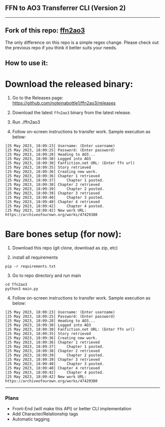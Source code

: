 ## FFN to AO3 Transferrer CLI (Version 2)

---

## Fork of this repo: [ffn2ao3](https://github.com/sophieqguan/ffn2ao3)

The only difference on this repo is a simple regex change. Please check out the previous repo if you think it better suits your needs.


## How to use it:

# Download the released binary:

1. Go to the Releases page: https://github.com/noteinabottle1/ffn2ao3/releases

2. Download the latest `ffn2ao3` binary from the latest release.

3. Run ./ffn2ao3

4. Follow on-screen instructions to transfer work. Sample execution as below:

```
[25 May 2023, 18:09:23] Username: (Enter username)
[25 May 2023, 18:09:25] Password: (Enter password)
[25 May 2023, 18:09:28] Heading to AO3...
[25 May 2023, 18:09:30] Logged into AO3
[25 May 2023, 18:09:30] Fanfiction.net URL: (Enter ffn url)
[25 May 2023, 18:09:35] Story retrieved
[25 May 2023, 18:09:36] Creating new work.
[25 May 2023, 18:09:36] Chapter 1 retrieved
[25 May 2023, 18:09:37] 	Chapter 1 posted.
[25 May 2023, 18:09:38] Chapter 2 retrieved
[25 May 2023, 18:09:39] 	Chapter 2 posted.
[25 May 2023, 18:09:39] Chapter 3 retrieved
[25 May 2023, 18:09:40] 	Chapter 3 posted.
[25 May 2023, 18:09:40] Chapter 4 retrieved
[25 May 2023, 18:09:42] 	Chapter 4 posted.
[25 May 2023, 18:09:42] New work URL: https://archiveofourown.org/works/47429380
```

# Bare bones setup (for now):

1. Download this repo (git clone, download as zip, etc)


2. install all requirements

```
pip -r requirements.txt
```

3. Go to repo directory and run main

```
cd ffn2ao3
python3 main.py
```

4. Follow on-screen instructions to transfer work. Sample execution as below:

```
[25 May 2023, 18:09:23] Username: (Enter username)
[25 May 2023, 18:09:25] Password: (Enter password)
[25 May 2023, 18:09:28] Heading to AO3...
[25 May 2023, 18:09:30] Logged into AO3
[25 May 2023, 18:09:30] Fanfiction.net URL: (Enter ffn url)
[25 May 2023, 18:09:35] Story retrieved
[25 May 2023, 18:09:36] Creating new work.
[25 May 2023, 18:09:36] Chapter 1 retrieved
[25 May 2023, 18:09:37] 	Chapter 1 posted.
[25 May 2023, 18:09:38] Chapter 2 retrieved
[25 May 2023, 18:09:39] 	Chapter 2 posted.
[25 May 2023, 18:09:39] Chapter 3 retrieved
[25 May 2023, 18:09:40] 	Chapter 3 posted.
[25 May 2023, 18:09:40] Chapter 4 retrieved
[25 May 2023, 18:09:42] 	Chapter 4 posted.
[25 May 2023, 18:09:42] New work URL: https://archiveofourown.org/works/47429380
```

---

### Plans

- Front-End (will make this API) or better CLI implementation
- Add Character/Relationship tags
- Automatic tagging
